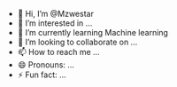 - 👋 Hi, I’m @Mzwestar
- 👀 I’m interested in ...
- 🌱 I’m currently learning Machine learning 
- 💞️ I’m looking to collaborate on ...
- 📫 How to reach me ...
- 😄 Pronouns: ...
- ⚡ Fun fact: ...

<!---
Mzwestar/Mzwestar is a ✨ special ✨ repository because its `README.md` (this file) appears on your GitHub profile.
You can click the Preview link to take a look at your changes.
--->
